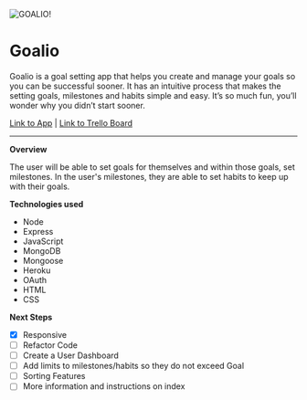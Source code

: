 ![GOALIO!](https://i.imgur.com/gOXXmON.gif)
# Goalio
Goalio is a goal setting app that helps you create and manage your goals so you can be successful sooner. It has an intuitive process that makes the setting goals, milestones and habits simple and easy. It’s so much fun, you’ll wonder why you didn’t start sooner.

[Link to App](https://goal-io.herokuapp.com/) | [Link to Trello Board](https://trello.com/b/cyVMfQ3m/goalio-goal-habit-tracker)

---

**Overview**

The user will be able to set goals for themselves and within those goals, set milestones. In the user's milestones, they are able to set habits to keep up with their goals.

**Technologies used**
- Node
- Express
- JavaScript
- MongoDB
- Mongoose
- Heroku
- OAuth
- HTML
- CSS


**Next Steps**
- [x] Responsive
- [ ] Refactor Code
- [ ] Create a User Dashboard
- [ ] Add limits to milestones/habits so they do not exceed Goal
- [ ] Sorting Features
- [ ] More information and instructions on index